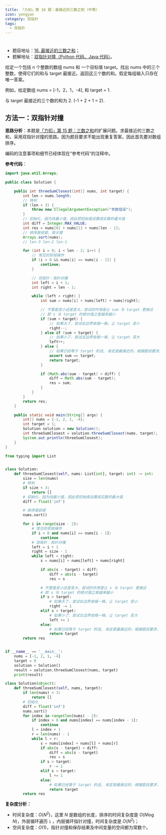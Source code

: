 ```yaml
---
title: 「力扣」第 16 题：最接近的三数之和（中等）
icon: yongyan
category: 双指针
tags:
  - 双指针
---
```


# 

+ 题目地址：[16. 最接近的三数之和](https://leetcode-cn.com/problems/3sum-closest/)；
+ 题解地址：[双指针对撞（Python 代码、Java 代码）](https://leetcode-cn.com/problems/3sum-closest/solution/shuang-zhi-zhen-dui-zhuang-python-dai-ma-java-dai-/)。

给定一个包括 n 个整数的数组 nums 和 一个目标值 target。找出 nums 中的三个整数，使得它们的和与 target 最接近。返回这三个数的和。假定每组输入只存在唯一答案。

例如，给定数组 nums = [-1，2，1，-4], 和 target = 1.

与 target 最接近的三个数的和为 2. (-1 + 2 + 1 = 2).

## 方法一：双指针对撞

**思路分析**：本题是[「力扣」第 15 题：三数之和](https://leetcode-cn.com/problems/3sum/)的扩展问题。求最接近的三数之和，采用双指针对撞的思路。因为题目要求不能出现重复答案，因此首先要对数组排序。

编码的注意事项和细节已经体现在“参考代码”的注释中。

**参考代码**：


<CodeGroup>
<CodeGroupItem title="Java">

```java
import java.util.Arrays;

public class Solution {

    public int threeSumClosest(int[] nums, int target) {
        int len = nums.length;
        // 特判
        if (len < 3) {
            throw new IllegalArgumentException("参数错误");
        }
        // 初始化，因为找最小值，因此把初始值设置成实数的最大值
        int diff = Integer.MAX_VALUE;
        int res = nums[0] + nums[1] + nums[len - 1];
        // 排序是前提，很关键
        Arrays.sort(nums);
        // len-3 len-2 len-1

        for (int i = 0; i < len - 2; i++) {
            // 常见的剪枝操作
            if (i > 0 && nums[i] == nums[i - 1]) {
                continue;
            }

            // 双指针：指针对撞
            int left = i + 1;
            int right = len - 1;

            while (left < right) {
                int sum = nums[i] + nums[left] + nums[right];

                // 不管是变小还是变大，尝试的作用是让 sum 与 target 更接近
                // 即 s 与 target 的绝对值之差越来越小
                if (sum > target) {
                    // 如果大了，尝试右边界收缩一格，让 target 变小
                    right--;
                } else if (sum < target) {
                    // 如果小了，尝试左边界收缩一格，让 target 变大
                    left++;
                } else {
                    // 如果已经等于 target 的话, 肯定是最接近的，根据题目要求，返回这三个数的和
                    assert sum == target;
                    return target;
                }

                if (Math.abs(sum - target) < diff) {
                    diff = Math.abs(sum - target);
                    res = sum;
                }
            }
        }
        return res;
    }

    public static void main(String[] args) {
        int[] nums = {-1, 2, 1, -4};
        int target = 1;
        Solution solution = new Solution();
        int threeSumClosest = solution.threeSumClosest(nums, target);
        System.out.println(threeSumClosest);
    }
}
```

</CodeGroupItem>

<CodeGroupItem title="Python">

```python
from typing import List


class Solution:
    def threeSumClosest(self, nums: List[int], target: int) -> int:
        size = len(nums)
        # 特判
        if size < 3:
            return []
        # 初始化，因为找最小值，因此把初始值设置成实数的最大值
        diff = float('inf')

        # 排序是前提
        nums.sort()

        for i in range(size - 2):
            # 常见的剪枝操作
            if i > 0 and nums[i] == nums[i - 1]:
                continue
            # 双指针：指针对撞
            left = i + 1
            right = size - 1
            while left < right:
                s = nums[i] + nums[left] + nums[right]

                if abs(s - target) < diff:
                    diff = abs(s - target)
                    res = s

                # 不管是变小还是变大，尝试的作用是让 s 与 target 更接近
                # 即 s 与 target 的绝对值之差越来越小
                if s > target:
                    # 如果大了，尝试右边界收缩一格，让 target 变小
                    right -= 1
                elif s < target:
                    # 如果小了，尝试左边界收缩一格，让 target 变大
                    left += 1
                else:
                    # 如果已经等于 target 的话, 肯定是最接近的，根据题目要求，返回这三个数的和
                    return target
        return res


if __name__ == '__main__':
    nums = [-1, 2, 1, -4]
    target = 0
    solution = Solution()
    result = solution.threeSumClosest(nums, target)
    print(result)
```

</CodeGroupItem>

<CodeGroupItem title="Python">

```python
class Solution(object):
    def threeSumClosest(self, nums, target):
        if len(nums) < 3:
            return []
        # 初始化
        diff = float('inf')
        nums.sort()
        for index in range(len(nums) - 2):
            if index > 0 and nums[index] == nums[index - 1]:
                continue
            l = index + 1
            r = len(nums) - 1
            while l < r:
                s = nums[index] + nums[l] + nums[r]
                if abs(s - target) < diff:
                    diff = abs(s - target)
                    res = s
                if s > target:
                    r -= 1
                elif s < target:
                    l += 1
                else:
                    # 如果已经等于 target 的话, 肯定是最接近的，根据题目要求，返回这三个数的和
                    return target
        return res
```

</CodeGroupItem>
</CodeGroup>



**复杂度分析：**

+ 时间复杂度：$O(N^2)$，这里 $N$ 是数组的长度，排序的时间复杂度是 $O(N \log N)$，外层循环遍历 `i` ，内层循环指针对撞，时间复杂度是 $O(N^2)$；
+ 空间复杂度：$O(1)$，指针对撞和保存结果及中间变量的空间都为常数个。
